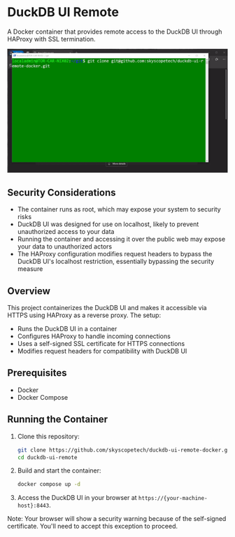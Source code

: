 # DuckDB UI Remote

A Docker container that provides remote access to the DuckDB UI through HAProxy with SSL termination.

<!-- ./docs/demo.gif -->

![DuckDB UI Demo](./docs/demo.gif)

## Security Considerations

- The container runs as root, which may expose your system to security risks
- DuckDB UI was designed for use on localhost, likely to prevent unauthorized access to your data
- Running the container and accessing it over the public web may expose your data to unauthorized actors
- The HAProxy configuration modifies request headers to bypass the DuckDB UI's localhost restriction, essentially bypassing the security measure

## Overview

This project containerizes the DuckDB UI and makes it accessible via HTTPS using HAProxy as a reverse proxy. The setup:

- Runs the DuckDB UI in a container
- Configures HAProxy to handle incoming connections
- Uses a self-signed SSL certificate for HTTPS connections
- Modifies request headers for compatibility with DuckDB UI

## Prerequisites

- Docker
- Docker Compose

## Running the Container

1. Clone this repository:

   ```bash
   git clone https://github.com/skyscopetech/duckdb-ui-remote-docker.git
   cd duckdb-ui-remote
   ```

2. Build and start the container:

   ```bash
   docker compose up -d
   ```

3. Access the DuckDB UI in your browser at `https://{your-machine-host}:8443`.

Note: Your browser will show a security warning because of the self-signed certificate. You'll need to accept this exception to proceed.
